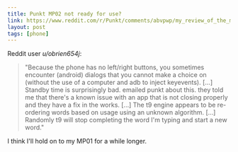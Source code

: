 ```yaml
---
title: Punkt MP02 not ready for use?
link: https://www.reddit.com/r/Punkt/comments/abvpwp/my_review_of_the_mp02/
layout: post
tags: [phone]
---
```


Reddit user *u/obrien654j*:

> "Because the phone has no left/right buttons, you sometimes encounter (android) dialogs that you cannot make a choice on (without the use of a computer and adb to inject keyevents). [...] Standby time is surprisingly bad. emailed punkt about this. they told me that there's a known issue with an app that is not closing properly and they have a fix in the works. [...] The t9 engine appears to be re-ordering words based on usage using an unknown algorithm. [...] Randomly t9 will stop completing the word I'm typing and start a new word."

I think I'll hold on to my MP01 for a while longer.
